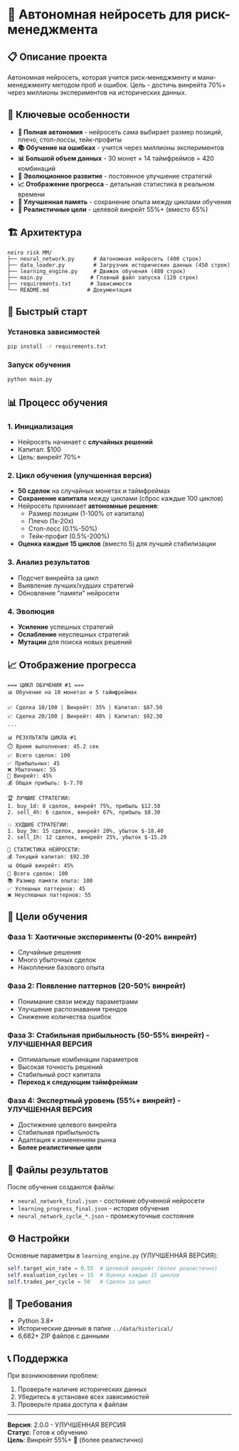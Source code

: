 # 🧠 Автономная нейросеть для риск-менеджмента

## 📋 Описание проекта

Автономная нейросеть, которая учится риск-менеджменту и мани-менеджменту методом проб и ошибок. Цель - достичь винрейта 70%+ через миллионы экспериментов на исторических данных.

## 🎯 Ключевые особенности

- **🤖 Полная автономия** - нейросеть сама выбирает размер позиций, плечо, стоп-лоссы, тейк-профиты
- **📚 Обучение на ошибках** - учится через миллионы экспериментов
- **📊 Большой объем данных** - 30 монет × 14 таймфреймов = 420 комбинаций
- **🔄 Эволюционное развитие** - постоянное улучшение стратегий
- **📈 Отображение прогресса** - детальная статистика в реальном времени
- **🧠 Улучшенная память** - сохранение опыта между циклами обучения
- **🎯 Реалистичные цели** - целевой винрейт 55%+ (вместо 65%)

## 🏗️ Архитектура

```
neiro risk MM/
├── neural_network.py      # Автономная нейросеть (400 строк)
├── data_loader.py         # Загрузчик исторических данных (450 строк)
├── learning_engine.py     # Движок обучения (480 строк)
├── main.py               # Главный файл запуска (120 строк)
├── requirements.txt      # Зависимости
└── README.md            # Документация
```

## 🚀 Быстрый старт

### Установка зависимостей
```bash
pip install -r requirements.txt
```

### Запуск обучения
```bash
python main.py
```

## 📊 Процесс обучения

### 1. Инициализация
- Нейросеть начинает с **случайных решений**
- Капитал: $100
- Цель: винрейт 70%+

### 2. Цикл обучения (улучшенная версия)
- **50 сделок** на случайных монетах и таймфреймах
- **Сохранение капитала** между циклами (сброс каждые 100 циклов)
- Нейросеть принимает **автономные решения**:
  - Размер позиции (1-100% от капитала)
  - Плечо (1x-20x)
  - Стоп-лосс (0.1%-50%)
  - Тейк-профит (0.5%-200%)
- **Оценка каждые 15 циклов** (вместо 5) для лучшей стабилизации

### 3. Анализ результатов
- Подсчет винрейта за цикл
- Выявление лучших/худших стратегий
- Обновление "памяти" нейросети

### 4. Эволюция
- **Усиление** успешных стратегий
- **Ослабление** неуспешных стратегий
- **Мутации** для поиска новых решений

## 📈 Отображение прогресса

```
=== ЦИКЛ ОБУЧЕНИЯ #1 ===
📊 Обучение на 10 монетах и 5 таймфреймах

📈 Сделка 10/100 | Винрейт: 35% | Капитал: $87.50
📈 Сделка 20/100 | Винрейт: 40% | Капитал: $92.30
...

📊 РЕЗУЛЬТАТЫ ЦИКЛА #1
⏱️ Время выполнения: 45.2 сек
📈 Всего сделок: 100
✅ Прибыльных: 45
❌ Убыточных: 55
🎯 Винрейт: 45%
💰 Общая прибыль: $-7.70

🏆 ЛУЧШИЕ СТРАТЕГИИ:
1. buy_1d: 8 сделок, винрейт 75%, прибыль $12.50
2. sell_4h: 6 сделок, винрейт 67%, прибыль $8.30

💥 ХУДШИЕ СТРАТЕГИИ:
1. buy_3m: 15 сделок, винрейт 20%, убыток $-18.40
2. sell_1h: 12 сделок, винрейт 25%, убыток $-15.20

🧠 СТАТИСТИКА НЕЙРОСЕТИ:
💰 Текущий капитал: $92.30
📊 Общий винрейт: 45%
🎯 Всего сделок: 100
📚 Размер памяти опыта: 100
✅ Успешных паттернов: 45
❌ Неуспешных паттернов: 55
```

## 🎯 Цели обучения

### Фаза 1: Хаотичные эксперименты (0-20% винрейт)
- Случайные решения
- Много убыточных сделок
- Накопление базового опыта

### Фаза 2: Появление паттернов (20-50% винрейт)
- Понимание связи между параметрами
- Улучшение распознавания трендов
- Снижение количества ошибок

### Фаза 3: Стабильная прибыльность (50-55% винрейт) - УЛУЧШЕННАЯ ВЕРСИЯ
- Оптимальные комбинации параметров
- Высокая точность решений
- Стабильный рост капитала
- **Переход к следующим таймфреймам**

### Фаза 4: Экспертный уровень (55%+ винрейт) - УЛУЧШЕННАЯ ВЕРСИЯ
- Достижение целевого винрейта
- Стабильная прибыльность
- Адаптация к изменениям рынка
- **Более реалистичные цели**

## 📁 Файлы результатов

После обучения создаются файлы:
- `neural_network_final.json` - состояние обученной нейросети
- `learning_progress_final.json` - история обучения
- `neural_network_cycle_*.json` - промежуточные состояния

## ⚙️ Настройки

Основные параметры в `learning_engine.py` (УЛУЧШЕННАЯ ВЕРСИЯ):
```python
self.target_win_rate = 0.55  # Целевой винрейт (более реалистично)
self.evaluation_cycles = 15  # Оценка каждые 15 циклов
self.trades_per_cycle = 50   # Сделок за цикл
```

## 🔧 Требования

- Python 3.8+
- Исторические данные в папке `../data/historical/`
- 6,682+ ZIP файлов с данными

## 📞 Поддержка

При возникновении проблем:
1. Проверьте наличие исторических данных
2. Убедитесь в установке всех зависимостей
3. Проверьте права доступа к файлам

---

**Версия**: 2.0.0 - УЛУЧШЕННАЯ ВЕРСИЯ  
**Статус**: Готов к обучению  
**Цель**: Винрейт 55%+ 🎯 (более реалистично) 